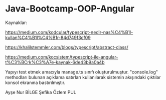 # Java-Bootcamp-OOP-Angular

Kaynaklar:

https://medium.com/kodcular/typescript-nedir-nas%C4%B1l-kullan%C4%B1l%C4%B1r-84d749f3cf09

https://khalilstemmler.com/blogs/typescript/abstract-class/

https://medium.com/kocsistem/typescript-ile-angular-t%C3%BCrk%C3%A7e-kaynak-6de43b9a0a4b

Yapıyı test etmek amacıyla manage.ts sınıfı oluşturulmuştur. "console.log"  methodları bulunan açıklama satırları kullanılarak sistemin akışındaki çıktılar konsol 
ekranına bastırılmıştır.

Ayşe Nur BİLGE
Şefika Özlem PUL

